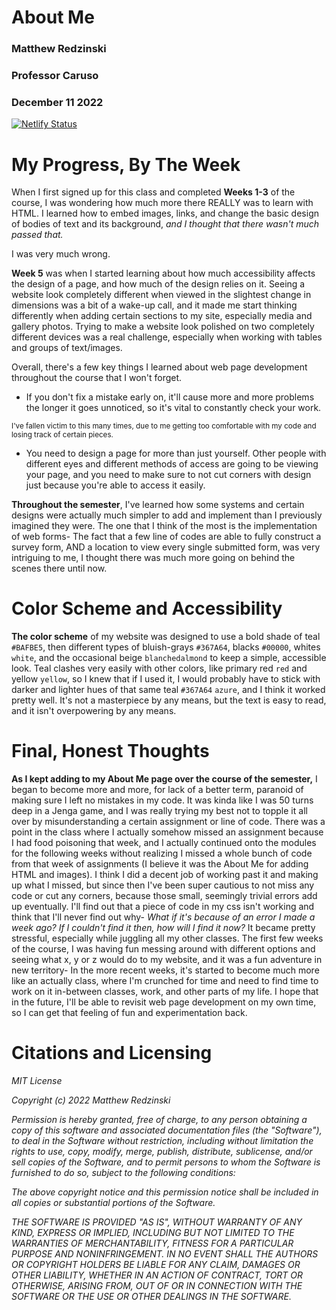 # About Me
### Matthew Redzinski
### Professor Caruso 
### December 11 2022
[![Netlify Status](https://api.netlify.com/api/v1/badges/6bf91137-55a6-4058-a421-77e46ec2571b/deploy-status)](https://app.netlify.com/sites/about-me-mredzinski02/deploys)



# My Progress, By The Week
When I first signed up for this class and completed **Weeks 1-3** of the course, I was wondering how much more there REALLY was to learn with HTML. I learned how to embed images, links, and change the basic design of bodies of text and its background, *and I thought that there wasn't much passed that.*

I was very much wrong.

**Week 5** was when I started learning about how much accessibility affects the design of a page, and how much of the design relies on it. Seeing a website look completely different when viewed in the slightest change in dimensions was a bit of a wake-up call, and it made me start thinking differently when adding certain sections to my site, especially media and gallery photos. Trying to make a website look polished on two completely different devices was a real challenge, especially when working with tables and groups of text/images. 

Overall, there's a few key things I learned about web page development throughout the course that I won't forget.
- If you don't fix a mistake early on, it'll cause more and more problems the longer it goes unnoticed, so it's vital to constantly check your work.

<sub>I've fallen victim to this many times, due to me getting too comfortable with my code and losing track of certain pieces.</sub>
- You need to design a page for more than just yourself. Other people with different eyes and different methods of access are going to be viewing your page, and you need to make sure to not cut corners with design just because you're able to access it easily.

**Throughout the semester**, I've learned how some systems and certain designs were actually much simpler to add and implement than I previously imagined they were. The one that I think of the most is the implementation of web forms- The fact that a few line of codes are able to fully construct a survey form, AND a location to view every single submitted form, was very intriguing to me, I thought there was much more going on behind the scenes there until now. 

# Color Scheme and Accessibility
**The color scheme** of my website was designed to use a bold shade of teal `#BAFBE5`, then different types of bluish-grays `#367A64`, blacks `#00000`, whites `white`, and the occasional beige `blanchedalmond` to keep a simple, accessible look. Teal clashes very easily with other colors, like primary red `red` and yellow `yellow`, so I knew that if I used it, I would probably have to stick with darker and lighter hues of that same teal `#367A64` `azure`, and I think it worked pretty well. It's not a masterpiece by any means, but the text is easy to read, and it isn't overpowering by any means.

# Final, Honest Thoughts
**As I kept adding to my About Me page over the course of the semester,** I began to become more and more, for lack of a better term, paranoid of making sure I left no mistakes in my code. It was kinda like I was 50 turns deep in a Jenga game, and I was really trying my best not to topple it all over by misunderstanding a certain assignment or line of code. There was a point in the class where I actually somehow missed an assignment because I had food poisoning that week, and I actually continued onto the modules for the following weeks without realizing I missed a whole bunch of code from that week of assignments (I believe it was the About Me for adding HTML and images). I think I did a decent job of working past it and making up what I missed, but since then I've been super cautious to not miss any code or cut any corners, because those small, seemingly trivial errors add up eventually. I'll find out that a piece of code in my css isn't working and think that I'll never find out why- *What if it's because of an error I made a week ago? If I couldn't find it then, how will I find it now?* It became pretty stressful, especially while juggling all my other classes. The first few weeks of the course, I was having fun messing around with different options and seeing what x, y or z would do to my website, and it was a fun adventure in new territory- In the more recent weeks, it's started to become much more like an actually class, where I'm crunched for time and need to find time to work on it in-between classes, work, and other parts of my life. I hope that in the future, I'll be able to revisit web page development on my own time, so I can get that feeling of fun and experimentation back. 
# Citations and Licensing
*MIT License*

*Copyright (c) 2022 Matthew Redzinski*

*Permission is hereby granted, free of charge, to any person obtaining a copy*
*of this software and associated documentation files (the "Software"), to deal*
*in the Software without restriction, including without limitation the rights*
*to use, copy, modify, merge, publish, distribute, sublicense, and/or sell*
*copies of the Software, and to permit persons to whom the Software is*
*furnished to do so, subject to the following conditions:*

*The above copyright notice and this permission notice shall be included in all*
*copies or substantial portions of the Software.*

*THE SOFTWARE IS PROVIDED "AS IS", WITHOUT WARRANTY OF ANY KIND, EXPRESS OR*
*IMPLIED, INCLUDING BUT NOT LIMITED TO THE WARRANTIES OF MERCHANTABILITY,*
*FITNESS FOR A PARTICULAR PURPOSE AND NONINFRINGEMENT. IN NO EVENT SHALL THE*
*AUTHORS OR COPYRIGHT HOLDERS BE LIABLE FOR ANY CLAIM, DAMAGES OR OTHER*
*LIABILITY, WHETHER IN AN ACTION OF CONTRACT, TORT OR OTHERWISE, ARISING FROM,*
*OUT OF OR IN CONNECTION WITH THE SOFTWARE OR THE USE OR OTHER DEALINGS IN THE*
*SOFTWARE.*

